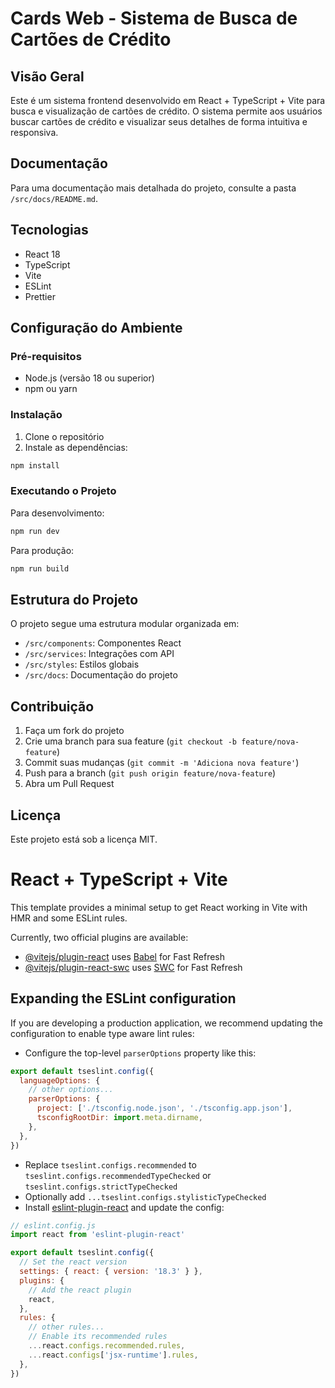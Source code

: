 # Cards Web - Sistema de Busca de Cartões de Crédito

## Visão Geral
Este é um sistema frontend desenvolvido em React + TypeScript + Vite para busca e visualização de cartões de crédito. O sistema permite aos usuários buscar cartões de crédito e visualizar seus detalhes de forma intuitiva e responsiva.

## Documentação
Para uma documentação mais detalhada do projeto, consulte a pasta `/src/docs/README.md`.

## Tecnologias
- React 18
- TypeScript
- Vite
- ESLint
- Prettier

## Configuração do Ambiente

### Pré-requisitos
- Node.js (versão 18 ou superior)
- npm ou yarn

### Instalação
1. Clone o repositório
2. Instale as dependências:
```bash
npm install
```

### Executando o Projeto
Para desenvolvimento:
```bash
npm run dev
```

Para produção:
```bash
npm run build
```

## Estrutura do Projeto
O projeto segue uma estrutura modular organizada em:
- `/src/components`: Componentes React
- `/src/services`: Integrações com API
- `/src/styles`: Estilos globais
- `/src/docs`: Documentação do projeto

## Contribuição
1. Faça um fork do projeto
2. Crie uma branch para sua feature (`git checkout -b feature/nova-feature`)
3. Commit suas mudanças (`git commit -m 'Adiciona nova feature'`)
4. Push para a branch (`git push origin feature/nova-feature`)
5. Abra um Pull Request

## Licença
Este projeto está sob a licença MIT.

# React + TypeScript + Vite

This template provides a minimal setup to get React working in Vite with HMR and some ESLint rules.

Currently, two official plugins are available:

- [@vitejs/plugin-react](https://github.com/vitejs/vite-plugin-react/blob/main/packages/plugin-react/README.md) uses [Babel](https://babeljs.io/) for Fast Refresh
- [@vitejs/plugin-react-swc](https://github.com/vitejs/vite-plugin-react-swc) uses [SWC](https://swc.rs/) for Fast Refresh

## Expanding the ESLint configuration

If you are developing a production application, we recommend updating the configuration to enable type aware lint rules:

- Configure the top-level `parserOptions` property like this:

```js
export default tseslint.config({
  languageOptions: {
    // other options...
    parserOptions: {
      project: ['./tsconfig.node.json', './tsconfig.app.json'],
      tsconfigRootDir: import.meta.dirname,
    },
  },
})
```

- Replace `tseslint.configs.recommended` to `tseslint.configs.recommendedTypeChecked` or `tseslint.configs.strictTypeChecked`
- Optionally add `...tseslint.configs.stylisticTypeChecked`
- Install [eslint-plugin-react](https://github.com/jsx-eslint/eslint-plugin-react) and update the config:

```js
// eslint.config.js
import react from 'eslint-plugin-react'

export default tseslint.config({
  // Set the react version
  settings: { react: { version: '18.3' } },
  plugins: {
    // Add the react plugin
    react,
  },
  rules: {
    // other rules...
    // Enable its recommended rules
    ...react.configs.recommended.rules,
    ...react.configs['jsx-runtime'].rules,
  },
})
```
